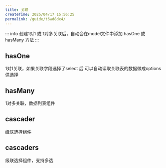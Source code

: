 ```yaml
---
title: 关联
createTime: 2025/04/17 15:56:25
permalink: /guide/t6wd8dx4/
---
```


::: info 创建1对1 或 1对多关联后，自动会在model文件中添加 hasOne 或 hasMany 方法
:::
## hasOne

1对1关联，如果关联字段选择了select 后 可以自动读取关联表的数据做成options供选择

## hasMany

1对多关联，数据列表组件

## cascader

级联选择组件

## cascaders

级联选择组件，支持多选

